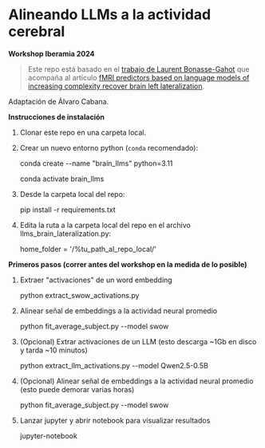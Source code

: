 # Alineando LLMs a la actividad cerebral

__Workshop Iberamia 2024__ 

> Este repo está basado en el [trabajo de Laurent Bonasse-Gahot](https://github.com/l-bg/llms_brain_lateralization) que acompaña al artículo [fMRI predictors based on language models of increasing complexity recover brain left lateralization](https://arxiv.org/abs/2405.17992).

Adaptación de Álvaro Cabana.

__Instrucciones de instalación__

1. Clonar este repo en una carpeta local.

2. Crear un nuevo entorno python (`conda` recomendado):

    conda create --name "brain_llms" python=3.11
    
    conda activate brain_llms
    
3. Desde la carpeta local del repo:

    pip install -r requirements.txt

3. Edita la ruta a la carpeta local del repo en el archivo llms_brain_lateralization.py:

   home_folder = '/%tu_path_al_repo_local/'


__Primeros pasos (correr antes del workshop en la medida de lo posible)__

1. Extraer "activaciones" de un word embedding

    python extract_swow_activations.py

2. Alinear señal de embeddings a la actividad neural promedio

    python fit_average_subject.py --model swow

3. (Opcional) Extrar activaciones de un LLM (esto descarga ~1Gb en disco y tarda ~10 minutos)

    python extract_llm_activations.py --model Qwen2.5-0.5B 

3. (Opcional) Alinear señal de embeddings a la actividad neural promedio (esto puede demorar varias horas)

    python fit_average_subject.py --model swow
    
4. Lanzar jupyter y abrir notebook para visualizar resultados

    jupyter-notebook
